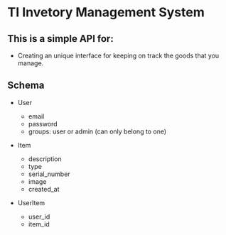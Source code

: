 # TI Invetory Management System

## This is a simple API for:

- Creating an unique interface for keeping on track the goods that you manage.

## Schema

- User

  - email
  - password
  - groups: user or admin (can only belong to one)

- Item

  - description
  - type
  - serial_number
  - image
  - created_at

- UserItem

  - user_id
  - item_id
